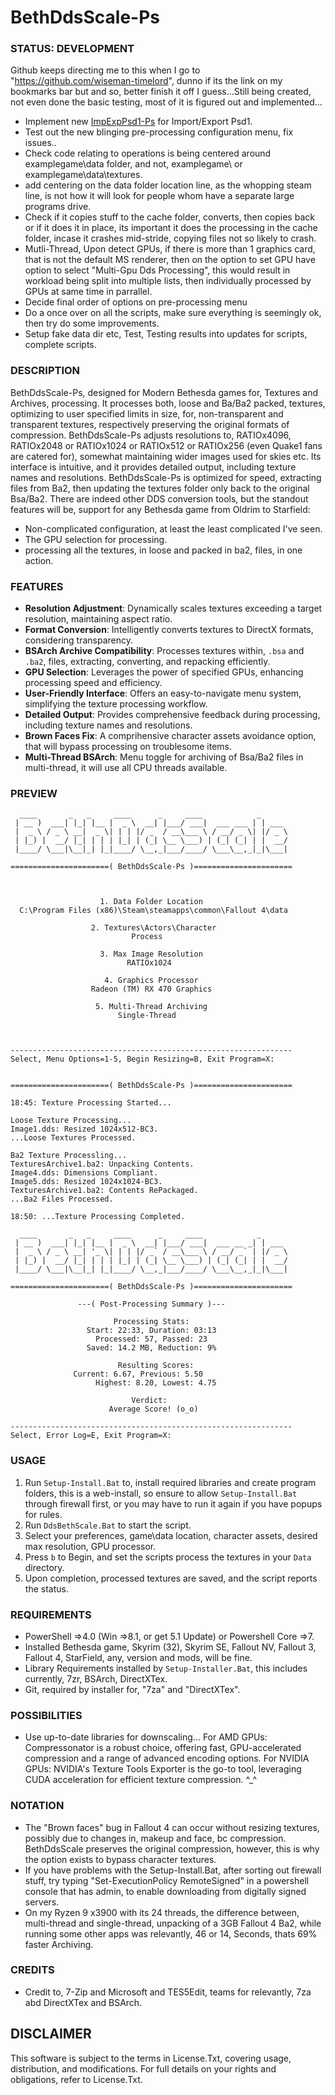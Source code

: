 # BethDdsScale-Ps

### STATUS: DEVELOPMENT
Github keeps directing me to this when I go to "https://github.com/wiseman-timelord", dunno if its the link on my bookmarks bar but and so, better finish it off I guess...Still being created, not even done the basic testing, most of it is figured out and implemented...
- Implement new [ImpExpPsd1-Ps](https://github.com/wiseman-timelord/ImpExpPsd1-Ps) for Import/Export Psd1.
- Test out the new blinging pre-processing configuration menu, fix issues..
- Check code relating to operations is being centered around examplegame\data folder, and not, examplegame\ or examplegame\data\textures\.
- add centering on the data folder location line, as the whopping steam line, is not how it will look for people whom have a separate large programs drive.
- Check if it copies stuff to the cache folder, converts, then copies back or if it does it in place, its important it does the processing in the cache folder, incase it crashes mid-stride, copying files not so likely to crash.
- Mutli-Thread, Upon detect GPUs, if there is more than 1 graphics card, that is not the default MS renderer, then on the option to set GPU have option to select "Multi-Gpu Dds Processing", this would result in workload being split into multiple lists, then individually processed by GPUs at same time in parrallel.
- Decide final order of options on pre-processing menu
- Do a once over on all the scripts, make sure everything is seemingly ok, then try do some improvements.
- Setup fake data dir etc, Test, Testing results into updates for scripts, complete scripts.

### DESCRIPTION
BethDdsScale-Ps, designed for Modern Bethesda games for, Textures and Archives, processing. It processes both, loose and Ba/Ba2 packed, textures, optimizing to user specified limits in size, for, non-transparent and transparent textures, respectively preserving the original formats of compression. BethDdsScale-Ps adjusts resolutions to, RATIOx4096, RATIOx2048 or RATIOx1024 or RATIOx512 or RATIOx256 (even Quake1 fans are catered for), somewhat maintaining wider images used for skies etc. Its interface is intuitive, and it provides detailed output, including texture names and resolutions. BethDdsScale-Ps is optimized for speed, extracting files from Ba2, then updating the textures folder only back to the original Bsa/Ba2. There are indeed other DDS conversion tools, but the standout features will be, support for any Bethesda game from Oldrim to Starfield:
- Non-complicated configuration, at least the least complicated I've seen.
- The GPU selection for processing.
- processing all the textures, in loose and packed in ba2, files, in one action.

### FEATURES
- **Resolution Adjustment**: Dynamically scales textures exceeding a target resolution, maintaining aspect ratio.
- **Format Conversion**: Intelligently converts textures to DirectX formats, considering transparency.
- **BSArch Archive Compatibility**: Processes textures within, `.bsa` and `.ba2`, files, extracting, converting, and repacking efficiently.
- **GPU Selection**: Leverages the power of specified GPUs, enhancing processing speed and efficiency.
- **User-Friendly Interface**: Offers an easy-to-navigate menu system, simplifying the texture processing workflow.
- **Detailed Output**: Provides comprehensive feedback during processing, including texture names and resolutions.
- **Brown Faces Fix**: A comprihensive character assets avoidance option, that will bypass processing on troublesome items.
- **Multi-Thread BSArch**: Menu toggle for archiving of Bsa/Ba2 files in multi-thread, it will use all CPU threads available.

### PREVIEW
```
  ____       _   _     ____      _     ____            _
 | __ )  ___| |_| |__ |  _ \  __| |___/ ___|  ___ ___ | | ___
 |  _ \ / _ \ __|  _ \| | | |/ _  / __\___ \ / __/ _ \| |/ _ \
 | |_) |  __/ |_| | | | |_| | (_| \__ \___) | (_| (_| | |  __/
 |____/ \___|\__|_| |_|____/ \__,_|___/____/ \___\__,_|_|\___|

======================( BethDdsScale-Ps )======================



                    1. Data Folder Location
  C:\Program Files (x86)\Steam\steamapps\common\Fallout 4\data

                  2. Textures\Actors\Character
                           Process

                    3. Max Image Resolution
                          RATIOx1024

                     4. Graphics Processor
                  Radeon (TM) RX 470 Graphics

                   5. Multi-Thread Archiving
                        Single-Thread



---------------------------------------------------------------
Select, Menu Options=1-5, Begin Resizing=B, Exit Program=X:

```
```

======================( BethDdsScale-Ps )======================

18:45: Texture Processing Started...

Loose Texture Processing...
Image1.dds: Resized 1024x512-BC3.
...Loose Textures Processed.

Ba2 Texture Processling...
TexturesArchive1.ba2: Unpacking Contents.
Image4.dds: Dimensions Compliant.
Image5.dds: Resized 1024x1024-BC3.
TexturesArchive1.ba2: Contents RePackaged.
...Ba2 Files Processed.

18:50: ...Texture Processing Completed.
```
```
  ____       _   _     ____      _     ____            _      
 | __ )  ___| |_| |__ |  _ \  __| |___/ ___|  ___ __ _| | ___ 
 |  _ \ / _ \ __| '_ \| | | |/ _` / __\___ \ / __/ _` | |/ _ \
 | |_) |  __/ |_| | | | |_| | (_| \__ \___) | (_| (_| | |  __/
 |____/ \___|\__|_| |_|____/ \__,_|___/____/ \___\__,_|_|\___|

======================( BethDdsScale-Ps )======================

               ---( Post-Processing Summary )---

                       Processing Stats:
                 Start: 22:33, Duration: 03:13
                   Processed: 57, Passed: 23  
                 Saved: 14.2 MB, Reduction: 9%                  

                        Resulting Scores: 
	          Current: 6.67, Previous: 5.50
                   Highest: 8.20, Lowest: 4.75
              
                           Verdict: 
                      Average Score! (o_o)

---------------------------------------------------------------
Select, Error Log=E, Exit Program=X:

````

### USAGE
1. Run `Setup-Install.Bat` to, install required libraries and create program folders, this is a web-install, so ensure to allow `Setup-Install.Bat` through firewall first, or you may have to run it again if you have popups for rules.
2. Run `DdsBethScale.Bat` to start the script.
3. Select your preferences, game\data location, character assets, desired max resolution, GPU processor.
4. Press `b` to Begin, and set the scripts process the textures in your `Data` directory.
5. Upon completion, processed textures are saved, and the script reports the status.

### REQUIREMENTS
- PowerShell =>4.0 (Win =>8.1, or get 5.1 Update) or Powershell Core =>7.
- Installed Bethesda game, Skyrim (32), Skyrim SE, Fallout NV, Fallout 3, Fallout 4, StarField, any, version and mods, will be fine.
- Library Requirements installed by `Setup-Installer.Bat`, this includes currently, 7zr, BSArch, DirectXTex.
- Git, required by installer for, "7za" and "DirectXTex".

### POSSIBILITIES
- Use up-to-date libraries for downscaling... For AMD GPUs: Compressonator is a robust choice, offering fast, GPU-accelerated compression and a range of advanced encoding options. For NVIDIA GPUs: NVIDIA's Texture Tools Exporter is the go-to tool, leveraging CUDA acceleration for efficient texture compression. ^_^


### NOTATION
- The "Brown faces" bug in Fallout 4 can occur without resizing textures, possibly due to changes in, makeup and face, bc compression. BethDdsScale preserves the original compression, however, this is why the option exists to bypass character textures.
- If you have problems with the Setup-Install.Bat, after sorting out firewall stuff, try typing "Set-ExecutionPolicy RemoteSigned" in a powershell console that has admin, to enable downloading from digitally signed servers.
- On my Ryzen 9 x3900 with its 24 threads, the difference between, multi-thread and single-thread, unpacking of a 3GB Fallout 4 Ba2, while running some other apps was relevantly, 46 or 14, Seconds, thats 69% faster Archiving.   

### CREDITS
- Credit to, 7-Zip and Microsoft and TES5Edit, teams for relevantly, 7za abd DirectXTex and BSArch.

## DISCLAIMER
This software is subject to the terms in License.Txt, covering usage, distribution, and modifications. For full details on your rights and obligations, refer to License.Txt.
